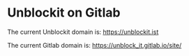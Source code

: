 # Unblockit on Gitlab

The current Unblockit domain is: https://unblockit.ist

The current Gitlab domain is: https://unblock_it.gitlab.io/site/
